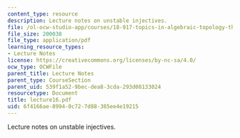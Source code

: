 ```yaml
---
content_type: resource
description: Lecture notes on unstable injectives.
file: /ol-ocw-studio-app/courses/18-917-topics-in-algebraic-topology-the-sullivan-conjecture-fall-2007/6f4166ae89940c727d88385ee4e19215_lecture16.pdf
file_size: 200038
file_type: application/pdf
learning_resource_types:
- Lecture Notes
license: https://creativecommons.org/licenses/by-nc-sa/4.0/
ocw_type: OCWFile
parent_title: Lecture Notes
parent_type: CourseSection
parent_uid: 539f1a52-9bec-dea8-3cda-293d08133024
resourcetype: Document
title: lecture16.pdf
uid: 6f4166ae-8994-0c72-7d88-385ee4e19215
---
```

Lecture notes on unstable injectives.